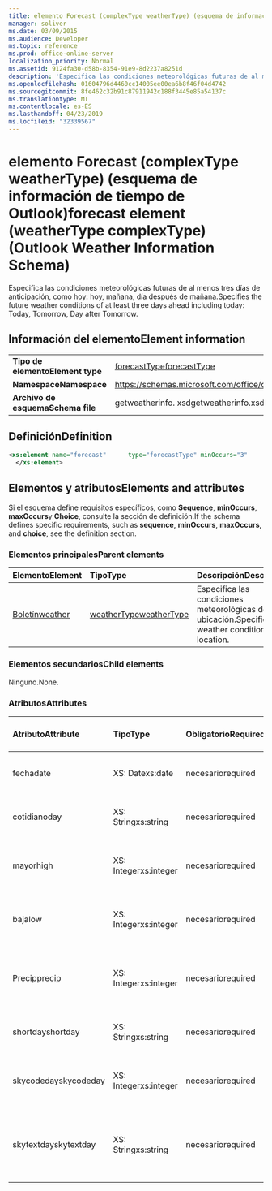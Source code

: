```yaml
---
title: elemento Forecast (complexType weatherType) (esquema de información de tiempo de Outlook)
manager: soliver
ms.date: 03/09/2015
ms.audience: Developer
ms.topic: reference
ms.prod: office-online-server
localization_priority: Normal
ms.assetid: 9124fa30-d58b-8354-91e9-8d2237a8251d
description: 'Especifica las condiciones meteorológicas futuras de al menos tres días de anticipación, como hoy: hoy, mañana, día después de mañana.'
ms.openlocfilehash: 01604796d4460cc14005ee00ea6b8f46f04d4742
ms.sourcegitcommit: 8fe462c32b91c87911942c188f3445e85a54137c
ms.translationtype: MT
ms.contentlocale: es-ES
ms.lasthandoff: 04/23/2019
ms.locfileid: "32339567"
---
```

# <a name="forecast-element-weathertype-complextype-outlook-weather-information-schema"></a><span data-ttu-id="cf5e0-103">elemento Forecast (complexType weatherType) (esquema de información de tiempo de Outlook)</span><span class="sxs-lookup"><span data-stu-id="cf5e0-103">forecast element (weatherType complexType) (Outlook Weather Information Schema)</span></span>

<span data-ttu-id="cf5e0-104">Especifica las condiciones meteorológicas futuras de al menos tres días de anticipación, como hoy: hoy, mañana, día después de mañana.</span><span class="sxs-lookup"><span data-stu-id="cf5e0-104">Specifies the future weather conditions of at least three days ahead including today: Today, Tomorrow, Day after Tomorrow.</span></span>
  
## <a name="element-information"></a><span data-ttu-id="cf5e0-105">Información del elemento</span><span class="sxs-lookup"><span data-stu-id="cf5e0-105">Element information</span></span>

|||
|:-----|:-----|
|<span data-ttu-id="cf5e0-106">**Tipo de elemento**</span><span class="sxs-lookup"><span data-stu-id="cf5e0-106">**Element type**</span></span> <br/> |[<span data-ttu-id="cf5e0-107">forecastType</span><span class="sxs-lookup"><span data-stu-id="cf5e0-107">forecastType</span></span>](forecasttype-complextype-outlook-weather-information-schema.md) <br/> |
|<span data-ttu-id="cf5e0-108">**Namespace**</span><span class="sxs-lookup"><span data-stu-id="cf5e0-108">**Namespace**</span></span> <br/> |https://schemas.microsoft.com/office/outlook/15/getweatherinfo.xsd  <br/> |
|<span data-ttu-id="cf5e0-109">**Archivo de esquema**</span><span class="sxs-lookup"><span data-stu-id="cf5e0-109">**Schema file**</span></span> <br/> |<span data-ttu-id="cf5e0-110">getweatherinfo. xsd</span><span class="sxs-lookup"><span data-stu-id="cf5e0-110">getweatherinfo.xsd</span></span>  <br/> |
   
## <a name="definition"></a><span data-ttu-id="cf5e0-111">Definición</span><span class="sxs-lookup"><span data-stu-id="cf5e0-111">Definition</span></span>

```XML
<xs:element name="forecast"      type="forecastType" minOccurs="3"     maxOccurs="unbounded"    >
  </xs:element>  

```

## <a name="elements-and-attributes"></a><span data-ttu-id="cf5e0-112">Elementos y atributos</span><span class="sxs-lookup"><span data-stu-id="cf5e0-112">Elements and attributes</span></span>

<span data-ttu-id="cf5e0-113">Si el esquema define requisitos específicos, como **Sequence**, **minOccurs**, **maxOccurs**y **Choice**, consulte la sección de definición.</span><span class="sxs-lookup"><span data-stu-id="cf5e0-113">If the schema defines specific requirements, such as **sequence**, **minOccurs**, **maxOccurs**, and **choice**, see the definition section.</span></span> 
  
### <a name="parent-elements"></a><span data-ttu-id="cf5e0-114">Elementos principales</span><span class="sxs-lookup"><span data-stu-id="cf5e0-114">Parent elements</span></span>

|<span data-ttu-id="cf5e0-115">**Elemento**</span><span class="sxs-lookup"><span data-stu-id="cf5e0-115">**Element**</span></span>|<span data-ttu-id="cf5e0-116">**Tipo**</span><span class="sxs-lookup"><span data-stu-id="cf5e0-116">**Type**</span></span>|<span data-ttu-id="cf5e0-117">**Descripción**</span><span class="sxs-lookup"><span data-stu-id="cf5e0-117">**Description**</span></span>|
|:-----|:-----|:-----|
|[<span data-ttu-id="cf5e0-118">Boletín</span><span class="sxs-lookup"><span data-stu-id="cf5e0-118">weather</span></span>](weather-element-weatherdata-elementoutlook-weather-information-schema.md) <br/> |[<span data-ttu-id="cf5e0-119">weatherType</span><span class="sxs-lookup"><span data-stu-id="cf5e0-119">weatherType</span></span>](weathertype-complextype-outlook-weather-information-schema.md) <br/> |<span data-ttu-id="cf5e0-120">Especifica las condiciones meteorológicas de una ubicación.</span><span class="sxs-lookup"><span data-stu-id="cf5e0-120">Specifies the weather conditions of a location.</span></span>  <br/> |
   
### <a name="child-elements"></a><span data-ttu-id="cf5e0-121">Elementos secundarios</span><span class="sxs-lookup"><span data-stu-id="cf5e0-121">Child elements</span></span>

<span data-ttu-id="cf5e0-122">Ninguno.</span><span class="sxs-lookup"><span data-stu-id="cf5e0-122">None.</span></span>
  
### <a name="attributes"></a><span data-ttu-id="cf5e0-123">Atributos</span><span class="sxs-lookup"><span data-stu-id="cf5e0-123">Attributes</span></span>

|<span data-ttu-id="cf5e0-124">**Atributo**</span><span class="sxs-lookup"><span data-stu-id="cf5e0-124">**Attribute**</span></span>|<span data-ttu-id="cf5e0-125">**Tipo**</span><span class="sxs-lookup"><span data-stu-id="cf5e0-125">**Type**</span></span>|<span data-ttu-id="cf5e0-126">**Obligatorio**</span><span class="sxs-lookup"><span data-stu-id="cf5e0-126">**Required**</span></span>|<span data-ttu-id="cf5e0-127">**Descripción**</span><span class="sxs-lookup"><span data-stu-id="cf5e0-127">**Description**</span></span>|<span data-ttu-id="cf5e0-128">**Posibles valores**</span><span class="sxs-lookup"><span data-stu-id="cf5e0-128">**Possible values**</span></span>|
|:-----|:-----|:-----|:-----|:-----|
|<span data-ttu-id="cf5e0-129">fecha</span><span class="sxs-lookup"><span data-stu-id="cf5e0-129">date</span></span>  <br/> |<span data-ttu-id="cf5e0-130">XS: Date</span><span class="sxs-lookup"><span data-stu-id="cf5e0-130">xs:date</span></span>  <br/> |<span data-ttu-id="cf5e0-131">necesario</span><span class="sxs-lookup"><span data-stu-id="cf5e0-131">required</span></span>  <br/> |<span data-ttu-id="cf5e0-132">Especifica la fecha de la previsión.</span><span class="sxs-lookup"><span data-stu-id="cf5e0-132">Specifies the date for the forecast.</span></span>  <br/> |<span data-ttu-id="cf5e0-133">Un valor de tipo XS: Date</span><span class="sxs-lookup"><span data-stu-id="cf5e0-133">A value of the type xs:date</span></span>  <br/> |
|<span data-ttu-id="cf5e0-134">cotidiano</span><span class="sxs-lookup"><span data-stu-id="cf5e0-134">day</span></span>  <br/> |<span data-ttu-id="cf5e0-135">XS: String</span><span class="sxs-lookup"><span data-stu-id="cf5e0-135">xs:string</span></span>  <br/> |<span data-ttu-id="cf5e0-136">necesario</span><span class="sxs-lookup"><span data-stu-id="cf5e0-136">required</span></span>  <br/> |<span data-ttu-id="cf5e0-137">Especifica un día para la previsión.</span><span class="sxs-lookup"><span data-stu-id="cf5e0-137">Specifies a day for the forecast.</span></span>  <br/> |<span data-ttu-id="cf5e0-138">Un valor de tipo XS: String</span><span class="sxs-lookup"><span data-stu-id="cf5e0-138">A value of the type xs:string</span></span>  <br/> |
|<span data-ttu-id="cf5e0-139">mayor</span><span class="sxs-lookup"><span data-stu-id="cf5e0-139">high</span></span>  <br/> |<span data-ttu-id="cf5e0-140">XS: Integer</span><span class="sxs-lookup"><span data-stu-id="cf5e0-140">xs:integer</span></span>  <br/> |<span data-ttu-id="cf5e0-141">necesario</span><span class="sxs-lookup"><span data-stu-id="cf5e0-141">required</span></span>  <br/> |<span data-ttu-id="cf5e0-142">Especifica la temperatura más alta prevista.</span><span class="sxs-lookup"><span data-stu-id="cf5e0-142">Specifies the forecasted highest temperature.</span></span>  <br/> |<span data-ttu-id="cf5e0-143">Un valor del tipo XS: Integer</span><span class="sxs-lookup"><span data-stu-id="cf5e0-143">A value of the type xs:integer</span></span>  <br/> |
|<span data-ttu-id="cf5e0-144">baja</span><span class="sxs-lookup"><span data-stu-id="cf5e0-144">low</span></span>  <br/> |<span data-ttu-id="cf5e0-145">XS: Integer</span><span class="sxs-lookup"><span data-stu-id="cf5e0-145">xs:integer</span></span>  <br/> |<span data-ttu-id="cf5e0-146">necesario</span><span class="sxs-lookup"><span data-stu-id="cf5e0-146">required</span></span>  <br/> |<span data-ttu-id="cf5e0-147">Especifica la temperatura más baja prevista.</span><span class="sxs-lookup"><span data-stu-id="cf5e0-147">Specifies the forecasted lowest temperature.</span></span>  <br/> |<span data-ttu-id="cf5e0-148">Un valor del tipo XS: Integer</span><span class="sxs-lookup"><span data-stu-id="cf5e0-148">A value of the type xs:integer</span></span>  <br/> |
|<span data-ttu-id="cf5e0-149">Precip</span><span class="sxs-lookup"><span data-stu-id="cf5e0-149">precip</span></span>  <br/> |<span data-ttu-id="cf5e0-150">XS: Integer</span><span class="sxs-lookup"><span data-stu-id="cf5e0-150">xs:integer</span></span>  <br/> |<span data-ttu-id="cf5e0-151">necesario</span><span class="sxs-lookup"><span data-stu-id="cf5e0-151">required</span></span>  <br/> |<span data-ttu-id="cf5e0-152">Especifica el porcentaje de probabilidad de precipitación.</span><span class="sxs-lookup"><span data-stu-id="cf5e0-152">Specifies the percentage possibility of precipitation.</span></span>  <br/> |<span data-ttu-id="cf5e0-153">Un valor del tipo XS: Integer</span><span class="sxs-lookup"><span data-stu-id="cf5e0-153">A value of the type xs:integer</span></span>  <br/> |
|<span data-ttu-id="cf5e0-154">shortday</span><span class="sxs-lookup"><span data-stu-id="cf5e0-154">shortday</span></span>  <br/> |<span data-ttu-id="cf5e0-155">XS: String</span><span class="sxs-lookup"><span data-stu-id="cf5e0-155">xs:string</span></span>  <br/> |<span data-ttu-id="cf5e0-156">necesario</span><span class="sxs-lookup"><span data-stu-id="cf5e0-156">required</span></span>  <br/> |<span data-ttu-id="cf5e0-157">Especifica un día en forma abreviada.</span><span class="sxs-lookup"><span data-stu-id="cf5e0-157">Specifies a day in abbreviated form.</span></span>  <br/> |<span data-ttu-id="cf5e0-158">Un valor de tipo XS: String</span><span class="sxs-lookup"><span data-stu-id="cf5e0-158">A value of the type xs:string</span></span>  <br/> |
|<span data-ttu-id="cf5e0-159">skycodeday</span><span class="sxs-lookup"><span data-stu-id="cf5e0-159">skycodeday</span></span>  <br/> |<span data-ttu-id="cf5e0-160">XS: Integer</span><span class="sxs-lookup"><span data-stu-id="cf5e0-160">xs:integer</span></span>  <br/> |<span data-ttu-id="cf5e0-161">necesario</span><span class="sxs-lookup"><span data-stu-id="cf5e0-161">required</span></span>  <br/> |<span data-ttu-id="cf5e0-162">Especifica un código para las condiciones de previsión.</span><span class="sxs-lookup"><span data-stu-id="cf5e0-162">Specifies a code for the forecasted conditions.</span></span>  <br/> |<span data-ttu-id="cf5e0-163">Un valor del tipo XS: Integer</span><span class="sxs-lookup"><span data-stu-id="cf5e0-163">A value of the type xs:integer</span></span>  <br/> |
|<span data-ttu-id="cf5e0-164">skytextday</span><span class="sxs-lookup"><span data-stu-id="cf5e0-164">skytextday</span></span>  <br/> |<span data-ttu-id="cf5e0-165">XS: String</span><span class="sxs-lookup"><span data-stu-id="cf5e0-165">xs:string</span></span>  <br/> |<span data-ttu-id="cf5e0-166">necesario</span><span class="sxs-lookup"><span data-stu-id="cf5e0-166">required</span></span>  <br/> |<span data-ttu-id="cf5e0-167">Especifica de una a dos palabras que describen las condiciones de previsión.</span><span class="sxs-lookup"><span data-stu-id="cf5e0-167">Specifies one to two words that describe the forecasted conditions.</span></span>  <br/> |<span data-ttu-id="cf5e0-168">Un valor de tipo XS: String</span><span class="sxs-lookup"><span data-stu-id="cf5e0-168">A value of the type xs:string</span></span>  <br/> |
   

